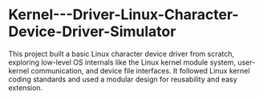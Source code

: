 # Kernel---Driver-Linux-Character-Device-Driver-Simulator
This project built a basic Linux character device driver from scratch, exploring low-level OS internals like the Linux kernel module system, user-kernel communication, and device file interfaces. It followed Linux kernel coding standards and used a modular design for reusability and easy extension.
